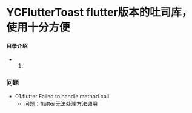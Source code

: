 # YCFlutterToast flutter版本的吐司库，使用十分方便
#### 目录介绍
- 01.











### 问题
- 01.flutter Failed to handle method call
    - 问题：flutter无法处理方法调用















